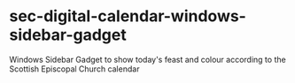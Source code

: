 # sec-digital-calendar-windows-sidebar-gadget
Windows Sidebar Gadget to show today's feast and colour according to the Scottish Episcopal Church calendar

